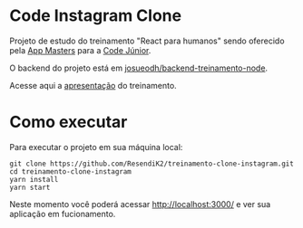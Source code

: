 # Code Instagram Clone

Projeto de estudo do treinamento "React para humanos" sendo oferecido pela [App Masters](https://appmasters.io/) para a [Code Júnior](https://codejr.com.br/).

O backend do projeto está em [josueodh/backend-treinamento-node](https://github.com/josueodh/backend-treinamento-node).

Acesse aqui a [apresentação](https://docs.google.com/presentation/d/1T5lvg562a8b4UQXYyeBbwvsR-MpMjF8zbx2D1IBKq1w/edit?usp=sharing) do treinamento.

# Como executar

Para executar o projeto em sua máquina local:

```shell script
git clone https://github.com/ResendiK2/treinamento-clone-instagram.git
cd treinamento-clone-instagram
yarn install
yarn start
```

Neste momento você poderá acessar [http://localhost:3000/](http://localhost:3000/) e ver sua aplicação em fucionamento.
